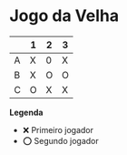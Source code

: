 # Jogo da Velha

|   | 1 | 2 | 3 |
|---|---|---|---|
| A | X | 0 | X  |
| B | X |O | O |
| C |O | X | X |

**Legenda**


- ❌ Primeiro jogador 
- ⭕ Segundo jogador